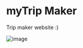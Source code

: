 # myTrip Maker
Trip maker website :)

![image](https://user-images.githubusercontent.com/43109589/104188633-dc056e80-545c-11eb-93ef-a4b9ace67657.png)
